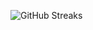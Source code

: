 ![GitHub Streaks](https://github-streaks-mqc9.onrender.com/streak/happilli/image?theme=midnight&cache_bust=1742924587)
